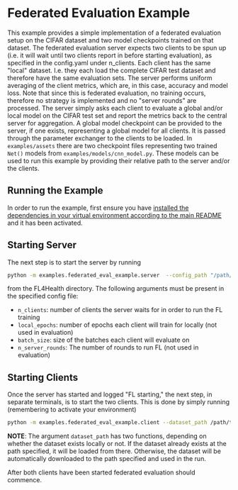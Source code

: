 # Federated Evaluation Example
This example provides a simple implementation of a federated evaluation setup on the CIFAR dataset and two model checkpoints trained on that dataset. The federated evaluation server expects two clients to be spun up (i.e. it will wait until two clients report in before starting evaluation), as specified in the config.yaml under n_clients. Each client has the same "local" dataset. I.e. they each load the complete CIFAR test dataset and therefore have the same evaluation sets. The server performs uniform averaging of the client metrics, which are, in this case, accuracy and model loss. Note that since this is federated evaluation, no training occurs, therefore no strategy is implemented and no "server rounds" are processed. The server simply asks each client to evaluate a global and/or local model on the CIFAR test set and report the metrics back to the central server for aggregation. A global model checkpoint can be provided to the server, if one exists, representing a global model for all clients. It is passed through the parameter exchanger to the clients to be loaded. In `examples/assets` there are two checkpoint files representing two trained `Net()` models from `examples/models/cnn_model.py`. These models can be used to run this example by providing their relative path to the server and/or the clients.

## Running the Example
In order to run the example, first ensure you have [installed the dependencies in your virtual environment according to the main README](/README.md#development-requirements) and it has been activated.

## Starting Server

The next step is to start the server by running
```bash
python -m examples.federated_eval_example.server  --config_path "/path/to/config.yaml" --checkpoint_path "examples/assets/best_checkpoint_fczjmljm.pkl"
```
from the FL4Health directory. The following arguments must be present in the specified config file:
* `n_clients`: number of clients the server waits for in order to run the FL training
* `local_epochs`: number of epochs each client will train for locally (not used in evaluation)
* `batch_size`: size of the batches each client will evaluate on
* `n_server_rounds`: The number of rounds to run FL (not used in evaluation)

## Starting Clients

Once the server has started and logged "FL starting," the next step, in separate terminals, is to start the two
clients. This is done by simply running (remembering to activate your environment)
```bash
python -m examples.federated_eval_example.client --dataset_path /path/to/data --checkpoint_path "examples/assets/best_checkpoint_fdctxbts.pkl"
```
**NOTE**: The argument `dataset_path` has two functions, depending on whether the dataset exists locally or not. If
the dataset already exists at the path specified, it will be loaded from there. Otherwise, the dataset will be
automatically downloaded to the path specified and used in the run.

After both clients have been started federated evaluation should commence.
